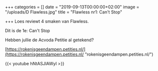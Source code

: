 +++
categories = []
date = "2019-09-13T00:00:00+02:00"
image = "/uploads/D Flawless.jpg"
title = "Flawless nr1: Can't Stop"

+++
Loes reviewt 4 smaken van Flawless.

Dit is de 1e: Can't Stop

Hebben jullie de Acvoda Petitie al getekend? 

[https://rokenisgeendampen.petities.nl/](https://rokenisgeendampen.petities.nl/ "rokenisgeendampen.petities.nl/")

{{< youtube hNtASJlAWyI >}}